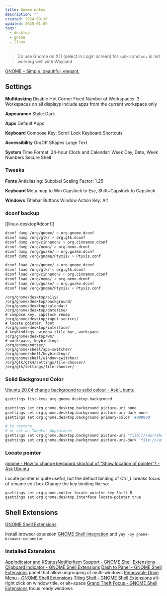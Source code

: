 ```yaml
---
title: Gnome notes
description: ""
created: 2024-09-10
updated: 2025-01-09
tags:
  - desktop
  - gnome
  - linux
---
```


> Do use Gnome on X11 (select in Login screen) for `sxhkd` and `xev` is not working well with Wayland

[GNOME – Simple, beautiful, elegant.](https://www.gnome.org/)

## Settings

**Multitasking**
Disable Hot Corner
Fixed Number of Workspaces: 3
Workspaces on all displays
Include apps from the current workspace only

**Appearance**
Style: Dark

**Apps**
Default Apps

**Keyboard**
Compose Key: Scroll Lock
Keyboard Shortcuts

**Accessibility**
On/Off Shapes
Large Text

**System**
Time Format: 24-hour
Clock and Calendar: Week Day, Date, Week Numbers
Secure Shell

### Tweaks

**Fonts**
Antialiasing: Subpixel
Scaling Factor: 1.25

**Keyboard**
Meta map to Win
Capslock to Esc, Shift+Capslock to Capslock

**Windows**
Titlebar Buttons
Window Action Key: Alt

### dconf backup

[[linux-desktop#dconf]]

```sh
dconf dump /org/gnome/ > org.gnome.dconf
dconf dump /org/gtk/ > org.gtk.dconf
dconf dump /org/cinnamon/ > org.cinnamon.dconf
dconf dump /org/nemo/ > org.nemo.dconf
dconf dump /org/guake/ > org.guake.dconf
dconf dump /org/gnome/Ptyxis/ > Ptyxis.conf

dconf load /org/gnome/ < org.gnome.dconf
dconf load /org/gtk/ < org.gtk.dconf
dconf load /org/cinnamon/ < org.cinnamon.dconf
dconf load /org/nemo/ < org.nemo.dconf
dconf load /org/guake/ < org.guake.dconf
dconf load /org/gnome/Ptyxis/ < Ptyxis.conf
```

```
/org/gnome/desktop/a11y/
/org/gnome/desktop/background/
/org/gnome/desktop/calendar/
/org/gnome/desktop/datetime/
# compose key, capslock remap
/org/gnome/desktop/input-sources/
# locate pointer, font
/org/gnome/desktop/interface/
# keybindings, window title bar, workspace
/org/gnome/desktop/wm/
# workspace, keybindings
/org/gnome/mutter/
/org/gnome/shell/app-switcher/
/org/gnome/shell/keybindings/
/org/gnome/shell/window-switcher/
/org/gtk/gtk4/settings/file-chooser/
/org/gtk/settings/file-chooser/
```

### Solid Background Color

[Ubuntu 20.04 change background to solid colour - Ask Ubuntu](https://askubuntu.com/questions/1272120/ubuntu-20-04-change-background-to-solid-colour)

```sh
gsettings list-keys org.gnome.desktop.background

gsettings set org.gnome.desktop.background picture-uri none
gsettings set org.gnome.desktop.background picture-uri-dark none
gsettings set org.gnome.desktop.background primary-color '#000000'

# to restore
# or set un Tweaks' Appearance
gsettings set org.gnome.desktop.background picture-uri 'file:///usr/share/endeavouros/backgrounds/endeavouros-wallpaper.png'
gsettings set org.gnome.desktop.background picture-uri-dark 'file:///usr/share/endeavouros/backgrounds/endeavouros-wallpaper.png'
```

### Locate pointer

[gnome - How to change keyboard shortcut of "Show location of pointer"? - Ask Ubuntu](https://askubuntu.com/questions/725508/how-to-change-keyboard-shortcut-of-show-location-of-pointer)

Locate pointer is quite useful, but the default binding of Ctrl_L breaks focus of rename edit box
Change the key binding like so:

```
gsettings set org.gnome.mutter locate-pointer-key Shift_R
gsettings set org.gnome.desktop.interface locate-pointer true
```

## Shell Extensions

[GNOME Shell Extensions](https://extensions.gnome.org/)

Install browser extension [GNOME Shell integration](https://chromewebstore.google.com/detail/gnome-shell-integration/gphhapmejobijbbhgpjhcjognlahblep) and `yay -Sy gnome-browser-connector`

### Installed Extensions

[AppIndicator and KStatusNotifierItem Support - GNOME Shell Extensions](https://extensions.gnome.org/extension/615/appindicator-support/)
[Clipboard Indicator - GNOME Shell Extensions](https://extensions.gnome.org/extension/779/clipboard-indicator/)
[Dash to Panel - GNOME Shell Extensions](https://extensions.gnome.org/extension/1160/dash-to-panel/) panel that allow ungrouping of multi-windows
[Removable Drive Menu - GNOME Shell Extensions](https://extensions.gnome.org/extension/7/removable-drive-menu/)
[Tiling Shell - GNOME Shell Extensions](https://extensions.gnome.org/extension/7065/tiling-shell/) alt-right click on window title, or alt+space
[Grand Theft Focus - GNOME Shell Extensions](https://extensions.gnome.org/extension/5410/grand-theft-focus/) focus ready windows

